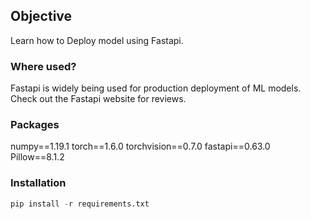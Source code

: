 ## **Objective**

Learn how to Deploy model using Fastapi.

### **Where used?**

Fastapi is widely being used for production deployment of ML models. Check out the Fastapi website for reviews.

### **Packages**

numpy==1.19.1
torch==1.6.0
torchvision==0.7.0
fastapi==0.63.0
Pillow==8.1.2

### **Installation**
```python
pip install -r requirements.txt
```
